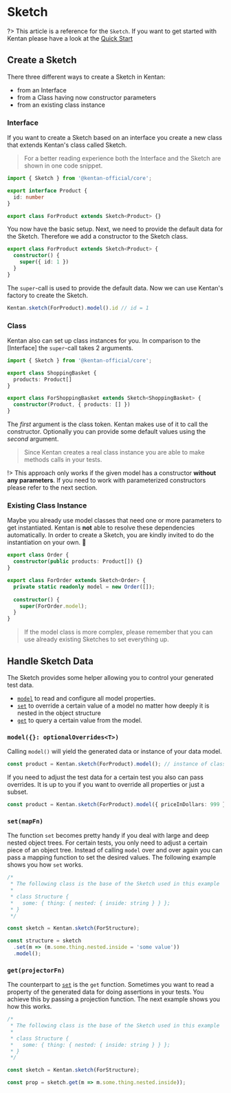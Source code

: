 # Sketch

?> This article is a reference for the `Sketch`.
If you want to get started with Kentan please have a look at the [Quick Start](../getting-started/quick-start.md)

## Create a Sketch

There three different ways to create a Sketch in Kentan:

- from an Interface
- from a Class having now constructor parameters
- from an existing class instance

### Interface

If you want to create a Sketch based on an interface you create a new class
that extends Kentan's class called Sketch.

> For a better reading experience both the Interface and the Sketch are shown
in one code snippet.

```ts
import { Sketch } from '@kentan-official/core';

export interface Product {
  id: number
}

export class ForProduct extends Sketch<Product> {}
```

You now have the basic setup.
Next, we need to provide the default data for the Sketch.
Therefore we add a constructor to the Sketch class.

```ts
export class ForProduct extends Sketch<Product> {
  constructor() {
    super({ id: 1 })
  }
}
```

The `super`-call is used to provide the default data.
Now we can use Kentan's factory to create the Sketch.

```ts
Kentan.sketch(ForProduct).model().id // id = 1
```

### Class

Kentan also can set up class instances for you.
In comparison to the [Interface] the `super`-call takes 2 arguments.

```ts
import { Sketch } from '@kentan-official/core';

export class ShoppingBasket {
  products: Product[]
}

export class ForShoppingBasket extends Sketch<ShoppingBasket> {
  constructor(Product, { products: [] })
}
```

The _first_ argument is the class token.
Kentan makes use of it to call the constructor.
Optionally you can provide some default values using the _second_ argument.

> Since Kentan creates a real class instance you are able to make methods calls
in your tests.

!> This approach only works if the given model has a constructor **without any
parameters**.
If you need to work with parameterized constructors please refer to the next
section.

### Existing Class Instance

Maybe you already use model classes that need one or more parameters to get
instantiated.
Kentan is **not** able to resolve these dependencies automatically.
In order to create a Sketch, you are kindly invited to do the instantiation on your own. :angel:

```ts
export class Order {
  constructor(public products: Product[]) {}
}

export class ForOrder extends Sketch<Order> {
  private static readonly model = new Order([]);
  
  constructor() {
    super(ForOrder.model);
  }
}
```

> If the model class is more complex, please remember that you can use already
> existing Sketches to set everything up.

## Handle Sketch Data

The Sketch provides some helper allowing you to control your generated test data.

- [`model`](fundamentals/sketch?id=model-optionaloverrideslttgt) to read and configure all model properties.
- [`set`](fundamentals/sketch?id=setmapfn) to override a certain value of a model no matter how deeply it is nested
in the object structure
- [`get`](fundamentals/sketch?id=getprojectorfn) to query a certain value from the model.

### `model({}: optionalOverrides<T>)`

Calling `model()` will yield the generated data or instance of your data model.

```ts
const product = Kentan.sketch(ForProduct).model(); // instance of class Product
```

If you need to adjust the test data for a certain test you also can pass
overrides.
It is up to you if you want to override all properties or just a subset.

```ts
const product = Kentan.sketch(ForProduct).model({ priceInDollars: 999 });
```

### `set(mapFn)`

The function `set` becomes pretty handy if you deal with large and deep nested
object trees.
For certain tests, you only need to adjust a certain piece of an object tree.
Instead of calling `model` over and over again you can pass a mapping function
to set the desired values.
The following example shows you how `set` works.

```ts
/*
 * The following class is the base of the Sketch used in this example
 * 
 * class Structure {
 *   some: { thing: { nested: { inside: string } } };
 * }
 */

const sketch = Kentan.sketch(ForStructure);

const structure = sketch
  .set(m => (m.some.thing.nested.inside = 'some value'))
  .model();
```

### `get(projectorFn)`

The counterpart to [`set`](fundamentals/sketch?id=setmapfn) is the `get`
function.
Sometimes you want to read a property of the generated data for doing
assertions in your tests.
You achieve this by passing a projection function.
The next example shows you how this works.

```ts
/*
 * The following class is the base of the Sketch used in this example
 * 
 * class Structure {
 *   some: { thing: { nested: { inside: string } } };
 * }
 */

const sketch = Kentan.sketch(ForStructure);

const prop = sketch.get(m => m.some.thing.nested.inside));
```